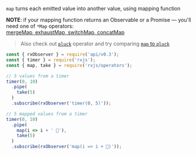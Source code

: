 <!--
name:		
title:		map
pageTitle:	map — RxJS operator example + marble diagram
desc:		Map each emitted value to another value
docsUrl:	https://rxjs.dev/api/operators/map
-->

`map` turns each emitted value into another value, using mapping function

**NOTE**: if your mapping function returns an Observable or a Promise — you'll need one of `*Map` operators:    
[mergeMap, exhaustMap, switchMap, concatMap](/rxjs/mergeMap-vs-exhaustMap-vs-switchMap-vs-concatMap/)

> Also check out [`pluck`](/rxjs/pluck/) operator and try comparing [`map` to `pluck`](/rxjs/map-vs-pluck/)

```js
const { rxObserver } = require('api/v0.3');
const { timer } = require('rxjs');
const { map, take } = require('rxjs/operators');

// 5 values from a timer
timer(0, 10)
  .pipe(
    take(5)
  )
  .subscribe(rxObserver('timer(0, 5)'));

// 5 mapped values from a timer
timer(0, 10)
  .pipe(
    map(i => i + ' 🦆'),
    take(5)
  )
  .subscribe(rxObserver('map(i => i + 🦆)'));

```